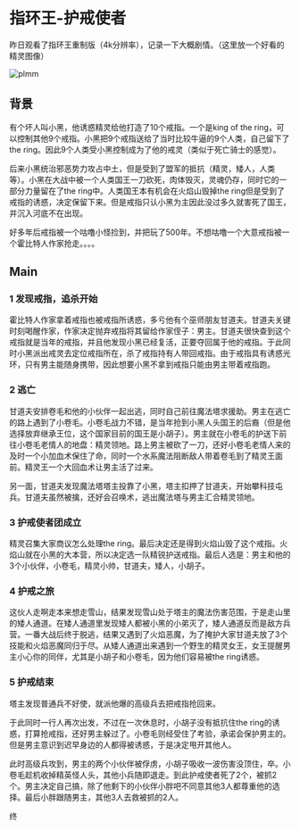 # 指环王-护戒使者

昨日观看了指环王重制版（4k分辨率），记录一下大概剧情。（这里放一个好看的精灵图像）

![plmm](https://movie.douban.com/photos/photo/2152095651/#title-anchor)

## 背景

有个坏人叫小黑，他诱惑精灵给他打造了10个戒指。一个是king of the ring，可以控制其他9个戒指。小黑把9个戒指送给了当时比较牛逼的9个人类，自己留下了the ring。因此9个人类受小黑控制成为了他的戒灵（类似于死亡骑士的感觉）。

后来小黑统治邪恶势力攻占中土，但是受到了盟军的抵抗（精灵，矮人，人类等）。小黑在大战中被一个人类国王一刀砍死，肉体毁灭，灵魂仍存，同时它的一部分力量留在了the ring中。人类国王本有机会在火焰山毁掉the ring但是受到了戒指的诱惑，决定保留下来。但是戒指只认小黑为主因此没过多久就害死了国王，并沉入河底不在出现。

好多年后戒指被一个咕噜小怪捡到，并把玩了500年。不想咕噜一个大意戒指被一个霍比特人作家抢走。。。。

## Main

### 1 发现戒指，追杀开始

霍比特人作家拿着戒指也被戒指所诱惑，多亏他有个巫师朋友甘道夫。甘道夫关键时刻喝醒作家，作家决定抛弃戒指将其留给作家侄子：男主。甘道夫很快查到这个戒指就是当年的戒指，并且他发现小黑已经复活，正要夺回属于他的戒指。于此同时小黑派出戒灵去定位戒指所在，杀了戒指持有人带回戒指。由于戒指具有诱惑光环，只有男主能随身携带，因此想要小黑不拿到戒指只能由男主带着戒指跑。

### 2 逃亡

甘道夫安排卷毛和他的小伙伴一起出逃，同时自己前往魔法塔求援助。男主在逃亡的路上遇到了小卷毛。小卷毛战力不错，是当年抢到小黑人头国王的后裔（但是他选择放弃继承王位，这个国家目前的国王是小胡子）。男主就在小卷毛的护送下前往小卷毛老情人的地盘：精灵领地。路上男主被砍了一刀，还好小卷毛老情人来的及时一个小加血术保住了命，同时一个水系魔法阻断敌人带着卷毛到了精灵王面前。精灵王一个大回血术让男主活了过来。

另一面，甘道夫发现魔法塔塔主投靠了小黑，塔主扣押了甘道夫，开始攀科技屯兵。甘道夫虽然被擒，还好会召唤术，逃出魔法塔与男主汇合精灵领地。

### 3 护戒使者团成立

精灵召集大家商议怎么处理the ring。最后决定还是得到火焰山毁了这个戒指。火焰山就在小黑的大本营，所以决定选一队精锐护送戒指。最后人选是：男主和他的3个小伙伴，小卷毛，精灵小帅，甘道夫，矮人，小胡子。

### 4 护戒之旅

这伙人走啊走本来想走雪山，结果发现雪山处于塔主的魔法伤害范围，于是走山里的矮人通道。在矮人通道里发现矮人都被小黑的小弟灭了，矮人通道反而是敌方兵营。一番大战后终于脱逃，结果又遇到了火焰恶魔，为了掩护大家甘道夫放了3个技能和火焰恶魔同归于尽。从矮人通道出来遇到一个野生的精灵女王，女王提醒男主小心你的同伴，尤其是小胡子和小卷毛，因为他们容易被the ring诱惑。

### 5 护戒结束

塔主发现普通兵不好使，就派他爆的高级兵去把戒指抢回来。

于此同时一行人再次出发，不过在一次休息时，小胡子没有抵抗住the ring的诱惑，打算抢戒指，还好男主躲过了。小卷毛则经受住了考验，承诺会保护男主的。但是男主意识到迟早身边的人都得被诱惑，于是决定甩开其他人。

此时高级兵攻到，男主的两个小伙伴被俘虏，小胡子吸收一波伤害没顶住，卒。小卷毛趁机收掉精英怪人头，其他小兵随即退走。到此护戒使者死了2个，被抓2个。男主决定自己搞，除了他剩下的小伙伴小胖吧不同意其他3人都尊重他的选择。最后小胖跟随男主，其他3人去救被抓的2人。

终